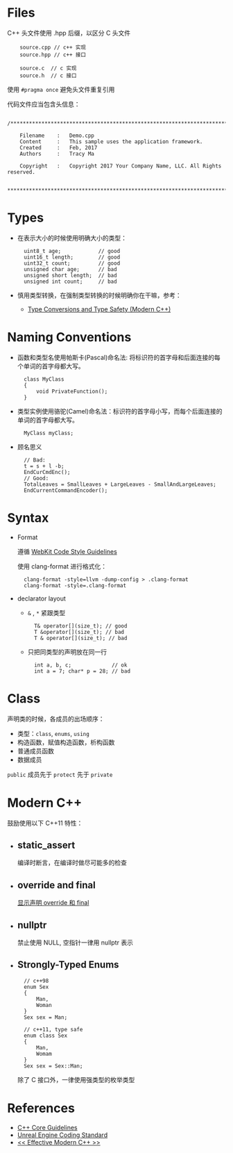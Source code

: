 # Files

C++ 头文件使用 .hpp 后缀，以区分 C 头文件

        source.cpp // c++ 实现
        source.hpp // c++ 接口

        source.c  // c 实现
        source.h  // c 接口

使用 `#pragma once` 避免头文件重复引用

代码文件应当包含头信息：

        /************************************************************************************

        Filename	:	Demo.cpp
        Content		:	This sample uses the application framework.
        Created		:	Feb, 2017
        Authors		:	Tracy Ma

        Copyright	:	Copyright 2017 Your Company Name, LLC. All Rights reserved.

        *************************************************************************************/

# Types

* 在表示大小的时候使用明确大小的类型：

        uint8_t age;            // good
        uint16_t length;        // good
        uint32_t count;         // good
        unsigned char age;      // bad
        unsigned short length;  // bad
        unsigned int count;     // bad
     
* 慎用类型转换，在强制类型转换的时候明确你在干嘛，参考：

    * [Type Conversions and Type Safety (Modern C++)](https://docs.microsoft.com/en-us/cpp/cpp/type-conversions-and-type-safety-modern-cpp)

# Naming Conventions

* 函数和类型名使用帕斯卡(Pascal)命名法: 将标识符的首字母和后面连接的每个单词的首字母都大写。

        class MyClass
        {
            void PrivateFunction();
        }

* 类型实例使用骆驼(Camel)命名法：标识符的首字母小写，而每个后面连接的单词的首字母都大写。

        MyClass myClass;


* 顾名思义

        // Bad:
        t = s + l -b;
        EndCurCmdEnc();
        // Good:
        TotalLeaves = SmallLeaves + LargeLeaves - SmallAndLargeLeaves;
        EndCurrentCommandEncoder();

# Syntax

* Format

    遵循  [WebKit Code Style Guidelines](https://webkit.org/code-style-guidelines/)

    使用 clang-format 进行格式化：

        clang-format -style=llvm -dump-config > .clang-format
        clang-format -style=.clang-format

* declarator layout

    * `&` , `*` 紧跟类型

            T& operator[](size_t); // good
            T &operator[](size_t); // bad
            T & operator[](size_t); // bad

    * 只把同类型的声明放在同一行

            int a, b, c;             // ok
            int a = 7; char* p = 28; // bad

# Class

声明类的时候，各成员的出场顺序：

* 类型：`class`, `enums`, `using`
* 构造函数，赋值构造函数，析构函数
* 普通成员函数
* 数据成员

`public` 成员先于 `protect` 先于 `private`

# Modern C++

鼓励使用以下 C++11 特性：

* ## static_assert

    编译时断言，在编译时做尽可能多的检查

* ## override and final

    [显示声明 override 和 final](https://www.devbean.net/2012/05/cpp11-override-final/)

* ## nullptr

    禁止使用 NULL, 空指针一律用 nullptr 表示

* ## Strongly-Typed Enums

        // c++98
        enum Sex
        {
            Man,
            Woman
        }
        Sex sex = Man;

        // c++11, type safe
        enum class Sex
        {
            Man,
            Womam
        }
        Sex sex = Sex::Man;

    除了 C 接口外，一律使用强类型的枚举类型


# References

* [C++ Core Guidelines](https://github.com/isocpp/CppCoreGuidelines/blob/master/CppCoreGuidelines.md)
* [Unreal Engine Coding Standard](https://docs.unrealengine.com/latest/INT/Programming/Development/CodingStandard/index.html)
* [<< Effective Modern C++ >>](http://shop.oreilly.com/product/0636920033707.do)
